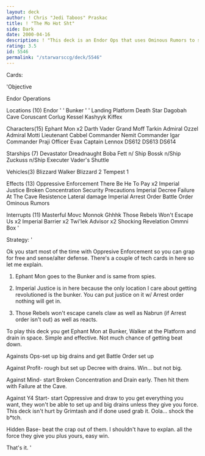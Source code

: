 ```yaml
---
layout: deck
author: ! Chris "Jedi Taboos" Praskac
title: ! "The Mo Hot Sht"
side: Dark
date: 2000-04-16
description: ! "This deck is an Endor Ops that uses Ominous Rumors to set up big drains."
rating: 3.5
id: 5546
permalink: "/starwarsccg/deck/5546"
---
```

Cards: 

'Objective

Endor Operations

Locations (10)
Endor
'   ' Bunker
'   ' Landing Platform
Death Star
Dagobah Cave
Coruscant
Corlug
Kessel
Kashyyk
Kiffex

Characters(15)
Ephant Mon x2
Darth Vader
Grand Moff Tarkin
Admiral Ozzel
Admiral Motti
Lieutenant Cabbel
Commander Nemit
Commander Igar
Commander Praji
Officer Evax
Captain Lennox
DS612
DS613
DS614

Starships (7)
Devastator
Dreadnaught
Boba Fett n/ Ship
Bossk n/Ship
Zuckuss n/Ship
Executer
Vader's Shuttle

Vehicles(3)
Blizzard Walker
Blizzard 2
Tempest 1

Effects (13)
Oppressive Enforcement
There Be He To Pay x2
Imperial Justice
Broken Concentration
Security Precautions
Imperial Decree
Failure At The Cave
Resistence
Lateral damage
Imperial Arrest Order
Battle Order
Ominous Rumors

Interrupts (11)
Masterful Movc
Monnok
Ghhhk
Those Rebels Won't Escape Us x2
Imperial Barrier x2
Twi'lek Advisor x2
Shocking Revelation
Ommni Box '

Strategy: '

Ok you start most of the time with Oppresive Enforcement so you can grap for free and sense/alter defense.  There's a couple of tech cards in here so let me explain.

1) Ephant Mon goes to the Bunker and is same from spies.

2) Imperial Justice is in here because the only location I care about getting revolutioned is the bunker.  You can put justice on it w/ Arrest order nothing will get in.

3) Those Rebels won't escape canels claw as well as Nabrun (if Arrest order isn't out) as well as reacts.

To play this deck you get Ephant Mon at Bunker, Walker at the Platform and drain in space.  Simple and effective.  Not much chance of getting beat down.

Againsts Ops-set up big drains and get Battle Order set up

Against Profit- rough but set up Decree with drains.  Win... but not big.

Against Mind- start Broken Concentration and Drain early.  Then hit them with Failure at the Cave.

Against Y4 Start- start Oppressive and draw to you get everything you want, they won't be able to set up and big drains unless they give you force.  This deck isn't hurt by Grimtash and if done used grab it.  Oola... shock the b*tch.

Hidden Base- beat the crap out of them.  I shouldn't have to explan.  all the force they give you plus yours,	easy win.

That's it. '
